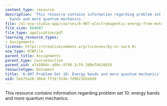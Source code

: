 ```yaml
---
content_type: resource
description: 'This resource contains information regarding problem set 10: energy
  bands and more quantum mechanics.'
file: /ol-ocw-studio-app/courses/6-007-electromagnetic-energy-from-motors-to-lasers-spring-2011/5ee75a2638edff1d524bfd962165eb69_MIT6_007S11_PS10.pdf
file_size: 864687
file_type: application/pdf
learning_resource_types:
- Assignments
license: https://creativecommons.org/licenses/by-nc-sa/4.0/
ocw_type: OCWFile
parent_title: Assignments
parent_type: CourseSection
parent_uid: a7a5904c-a08c-8f98-2cf6-380e74610826
resourcetype: Document
title: '6.007 Problem Set 10: Energy bands and more quantum mechanics'
uid: 5ee75a26-38ed-ff1d-524b-fd962165eb69
---
```

This resource contains information regarding problem set 10: energy bands and more quantum mechanics.